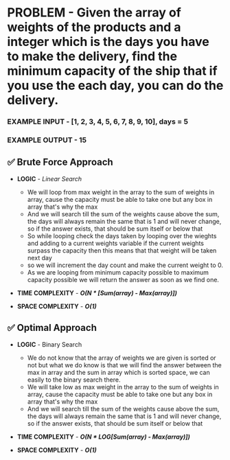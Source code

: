 # PROBLEM - Given the array of weights of the products and a integer which is the days you have to make the delivery, find the minimum capacity of the ship that if you use the each day, you can do the delivery.

### EXAMPLE INPUT - [1, 2, 3, 4, 5, 6, 7, 8, 9, 10], days = 5
### EXAMPLE OUTPUT - 15

## ✅ Brute Force Approach

- **LOGIC** - *Linear Search*
    - We will loop from max weight in the array to the sum of weights in array, cause the capacity must be able to take one but any box in array that's why the max
    - And we will search till the sum of the weights cause above the sum, the days will always remain the same that is 1 and will never change, so if the answer exists, that should be sum itself or below that
    - So while looping check the days taken by looping over the wieghts and adding to a current weights variable if the current weights surpass the capacity then this means that that weight will be taken next day
    - so we will increment the day count and make the current weight to 0.
    - As we are looping from minimum capacity possible to maximum capacity possible we will return the answer as soon as we find one.

- **TIME COMPLEXITY** - ***O(N * [Sum(array) - Max(array)])***
- **SPACE COMPLEXITY** - ***O(1)***

## ✅ Optimal Approach

- **LOGIC** - Binary Search 
    - We do not know that the array of weights we are given is sorted or not but what we do know is that we will find the answer between the max in array and the sum in array which is sorted space, we can easily to the binary search there.
    - We will take low as max weight in the array to the sum of weights in array, cause the capacity must be able to take one but any box in array that's why the max
    - And we will search till the sum of the weights cause above the sum, the days will always remain the same that is 1 and will never change, so if the answer exists, that should be sum itself or below that


- **TIME COMPLEXITY** - ***O(N * LOG[Sum(array) - Max(array)])***
- **SPACE COMPLEXITY** - ***O(1)***